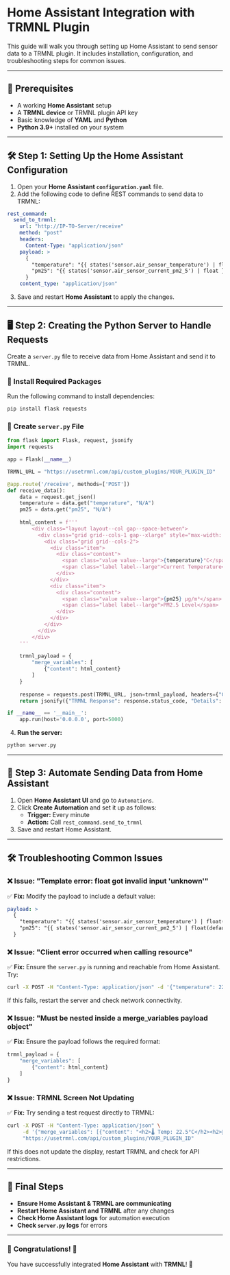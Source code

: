 # Home Assistant Integration with TRMNL Plugin

This guide will walk you through setting up Home Assistant to send sensor data to a TRMNL plugin. It includes installation, configuration, and troubleshooting steps for common issues.

---

## **📌 Prerequisites**
- A working **Home Assistant** setup
- A **TRMNL device** or TRMNL plugin API key
- Basic knowledge of **YAML** and **Python**
- **Python 3.9+** installed on your system

---

## **🛠 Step 1: Setting Up the Home Assistant Configuration**

1. Open your **Home Assistant `configuration.yaml`** file.
2. Add the following code to define REST commands to send data to TRMNL:

```yaml
rest_command:
  send_to_trmnl:
    url: "http://IP-TO-Server/receive"
    method: "post"
    headers:
      Content-Type: "application/json"
    payload: >
      {
        "temperature": "{{ states('sensor.air_sensor_temperature') | float }}",
        "pm25": "{{ states('sensor.air_sensor_current_pm2_5') | float }}"
      }
    content_type: "application/json"
```

3. Save and restart **Home Assistant** to apply the changes.

---

## **🖥 Step 2: Creating the Python Server to Handle Requests**

Create a `server.py` file to receive data from Home Assistant and send it to TRMNL.

### **📌 Install Required Packages**
Run the following command to install dependencies:
```bash
pip install flask requests
```

### **📌 Create `server.py` File**
```python
from flask import Flask, request, jsonify
import requests

app = Flask(__name__)

TRMNL_URL = "https://usetrmnl.com/api/custom_plugins/YOUR_PLUGIN_ID"

@app.route('/receive', methods=['POST'])
def receive_data():
    data = request.get_json()
    temperature = data.get("temperature", "N/A")
    pm25 = data.get("pm25", "N/A")
    
    html_content = f'''
        <div class="layout layout--col gap--space-between">
          <div class="grid grid--cols-1 gap--xlarge" style="max-width: 85%;">
            <div class="grid grid--cols-2">
              <div class="item">
                <div class="content">
                  <span class="value value--large">{temperature}°C</span>
                  <span class="label label--large">Current Temperature</span>
                </div>
              </div>
              <div class="item">
                <div class="content">
                  <span class="value value--large">{pm25} µg/m³</span>
                  <span class="label label--large">PM2.5 Level</span>
                </div>
              </div>
            </div>
          </div>
        </div>
    '''
    
    trmnl_payload = {
        "merge_variables": [
            {"content": html_content}
        ]
    }
    
    response = requests.post(TRMNL_URL, json=trmnl_payload, headers={"Content-Type": "application/json"})
    return jsonify({"TRMNL Response": response.status_code, "Details": response.json()})

if __name__ == '__main__':
    app.run(host='0.0.0.0', port=5000)
```

4. **Run the server:**
```bash
python server.py
```

---

## **🚀 Step 3: Automate Sending Data from Home Assistant**

1. Open **Home Assistant UI** and go to `Automations`.
2. Click **Create Automation** and set it up as follows:
    - **Trigger:** Every minute
    - **Action:** Call `rest_command.send_to_trmnl`
3. Save and restart Home Assistant.

---

## **🛠 Troubleshooting Common Issues**

### **❌ Issue: "Template error: float got invalid input 'unknown'"**
✅ **Fix:** Modify the payload to include a default value:
```yaml
payload: >
  {
    "temperature": "{{ states('sensor.air_sensor_temperature') | float(default=0) }}",
    "pm25": "{{ states('sensor.air_sensor_current_pm2_5') | float(default=0) }}"
  }
```

### **❌ Issue: "Client error occurred when calling resource"**
✅ **Fix:** Ensure the `server.py` is running and reachable from Home Assistant.
Try:
```bash
curl -X POST -H "Content-Type: application/json" -d '{"temperature": 22.5, "pm25": 12.7}' "http://192.168.1.169:5000/receive"
```
If this fails, restart the server and check network connectivity.

### **❌ Issue: "Must be nested inside a merge_variables payload object"**
✅ **Fix:** Ensure the payload follows the required format:
```python
trmnl_payload = {
    "merge_variables": [
        {"content": html_content}
    ]
}
```

### **❌ Issue: TRMNL Screen Not Updating**
✅ **Fix:** Try sending a test request directly to TRMNL:
```bash
curl -X POST -H "Content-Type: application/json" \
     -d '{"merge_variables": [{"content": "<h2>🌡 Temp: 22.5°C</h2><h2>💨 PM2.5: 12.7 µg/m³</h2>"}]}' \
     "https://usetrmnl.com/api/custom_plugins/YOUR_PLUGIN_ID"
```
If this does not update the display, restart TRMNL and check for API restrictions.

---

## **🎯 Final Steps**
- **Ensure Home Assistant & TRMNL are communicating**
- **Restart Home Assistant and TRMNL** after any changes
- **Check Home Assistant logs** for automation execution
- **Check `server.py` logs** for errors

---

### 🎉 **Congratulations!** 🎉
You have successfully integrated **Home Assistant** with **TRMNL**! 🚀


